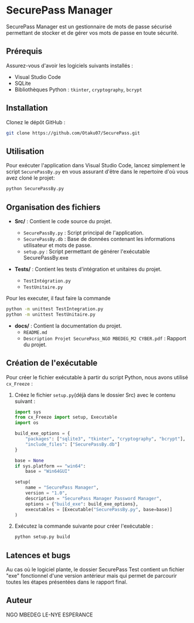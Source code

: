 # SecurePass Manager

SecurePass Manager est un gestionnaire de mots de passe sécurisé permettant de stocker et de gérer vos mots de passe en toute sécurité.

## Prérequis

Assurez-vous d'avoir les logiciels suivants installés :

- Visual Studio Code
- SQLite
- Bibliothèques Python : `tkinter`, `cryptography`, `bcrypt`

## Installation

Clonez le dépôt GitHub :

   ```bash
   git clone https://github.com/Otaku07/SecurePass.git
   ```

## Utilisation

Pour exécuter l'application dans Visual Studio Code, lancez simplement le script `SecurePassBy.py` en vous assurant d'être dans le repertoire d'où vous avez cloné le projet:

```bash
python SecurePassBy.py
```

## Organisation des fichiers

- **Src/** : Contient le code source du projet.
  - `SecurePassBy.py` : Script principal de l'application.
  - `SecurePassBy.db` : Base de données contenant les informations utilisateur et mots de passe.
  - `setup.py` : Script permettant de générer l'exécutable SecurePassBy.exe

- **Tests/** : Contient les tests d'intégration et unitaires du projet.
  - `TestIntégration.py`
  - `TestUnitaire.py`

Pour les executer, il faut faire la commande
```bash
python -m unittest TestIntegration.py
python -m unittest TestUnitaire.py
```

- **docs/** : Contient la documentation du projet.
  - `README.md`
  - `Description Projet SecurePass_NGO MBEDEG_M2 CYBER.pdf` : Rapport du projet.

## Création de l'exécutable

Pour créer le fichier exécutable à partir du script Python, nous avons utilisé `cx_Freeze` :

1. Créez le fichier `setup.py`(déjà dans le dossier Src) avec le contenu suivant :

   ```python
   import sys
   from cx_Freeze import setup, Executable
   import os

   build_exe_options = {
       "packages": ["sqlite3", "tkinter", "cryptography", "bcrypt"],
       "include_files": ["SecurePassBy.db"]
   }

   base = None
   if sys.platform == "win64":
       base = "Win64GUI"

   setup(
       name = "SecurePass Manager",
       version = "1.0",
       description = "SecurePass Manager Password Manager",
       options = {"build_exe": build_exe_options},
       executables = [Executable("SecurePassBy.py", base=base)]
   )
   ```

2. Exécutez la commande suivante pour créer l'exécutable :

   ```bash
   python setup.py build

   ```

## Latences et bugs

Au cas où le logiciel plante, le dossier SecurePass Test contient un fichier "exe" fonctionnel d'une version antérieur mais qui permet de parcourir toutes les étapes présentées dans le rapport final.

## Auteur

NGO MBEDEG LE-NYE ESPERANCE